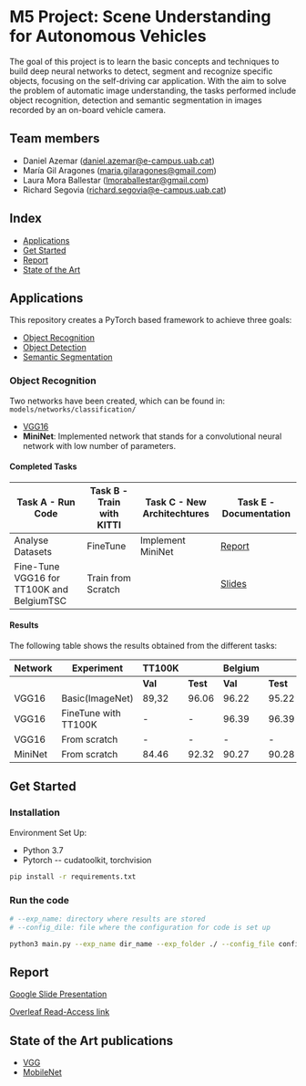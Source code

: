 # M5 Project: Scene Understanding for Autonomous Vehicles

The goal of this project is to learn the basic concepts and techniques to build deep neural networks to detect, segment and recognize specific objects, focusing on the self-driving car application. With the aim to solve the problem of automatic image understanding, the tasks performed include object recognition, detection and semantic segmentation in images recorded by an on-board vehicle camera.

## Team members

* Daniel Azemar ([daniel.azemar@e-campus.uab.cat](mailto:daniel.azemar@e-campus.uab.cat))
* María Gil Aragones ([maria.gilaragones@gmail.com](mailto:maria.gilaragones@gmail.com))
* Laura Mora Ballestar ([lmoraballestar@gmail.com](mailto:lmoraballestar@gmail.com))
* Richard Segovia ([richard.segovia@e-campus.uab.cat](mailto:richard.segovia@e-campus.uab.cat))

## Index

* [Applications](#Applications)
* [Get Started](#Get-Started)
* [Report](#Report)
* [State of the Art](#State-of-the-art-publications)

## Applications

This repository creates a PyTorch based framework to achieve three goals:

* [Object Recognition](#Object-recognition)
* [Object Detection](#Object-detection)
* [Semantic Segmentation](#Semantic-segmentation)  

### Object Recognition

Two networks have been created, which can be found in: ```models/networks/classification/```

- [VGG16](papers/VGG.md)
- **MiniNet**: Implemented network that stands for a convolutional neural network with low number of parameters.  


#### Completed Tasks

|Task A - Run Code   | Task B - Train with KITTI  |  Task C - New Architechtures  | Task E - Documentation | 
|---|---|---|---|
| Analyse Datasets  | FineTune  | Implement MiniNet  | [Report](https://www.overleaf.com/read/jdhgqqrhcgjj) |
| Fine-Tune VGG16 for TT100K and BelgiumTSC | Train from Scratch  |   | [Slides](https://docs.google.com/presentation/d/1xWj9vOmV8CkUfDMC7wwpK70tqYfDpNb6f2E0ssXnQNs/edit?usp=sharing)|


#### Results 

The following table shows the results obtained from the different tasks:

| Network |       Experiment     | TT100K  |        | Belgium |        | KITTI   |        |
|---------|----------------------|---------|--------|---------|--------|---------|--------|
|         |                      | **Val** |**Test**| **Val** |**Test**| **Val** |**Test**|
| VGG16   | Basic(ImageNet)      | 89,32   |  96.06 |  96.22  | 95.22  |  98.37  | -      |
| VGG16   | FineTune with TT100K | -       |  -     |  96.39  | 96.39  |  97.84  | -      |
| VGG16   | From scratch         | -       |  -     |   -     | -      |  97.30  | -      |
| MiniNet | From scratch         | 84.46   |  92.32 |  90.27  | 90.28  |  92.48  | -      |

## Get Started

### Installation

Environment Set Up:

* Python 3.7
* Pytorch -- cudatoolkit, torchvision

```bash
pip install -r requirements.txt
```

### Run the code

```bash
# --exp_name: directory where results are stored
# --config_dile: file where the configuration for code is set up

python3 main.py --exp_name dir_name --exp_folder ./ --config_file config/configFile.yml
```


## Report

[Google Slide Presentation](https://docs.google.com/presentation/d/1xWj9vOmV8CkUfDMC7wwpK70tqYfDpNb6f2E0ssXnQNs/edit?usp=sharing)

[Overleaf Read-Access link](https://www.overleaf.com/read/jdhgqqrhcgjj)

## State of the Art publications

* [VGG](papers/VGG.md)
* [MobileNet](papers/MobileNet.md)

